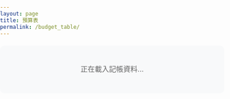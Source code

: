 ```yaml
---
layout: page
title: 預算表
permalink: /budget_table/
---
```


<div id="user-info" style="position: fixed; top: 10px; right: 10px; z-index: 1000;"></div>

<div id="data-container">
  <p>正在載入記帳資料...</p>
</div>

<style>
  body {
    font-family: -apple-system, BlinkMacSystemFont, 'Segoe UI', Roboto, sans-serif;
    line-height: 1.6;
    color: #333;
    margin: 0;
    padding: 0;
  }
  
  #data-container {
    margin: 20px 0;
    padding: 20px;
    border-radius: 10px;
    background-color: #f8f9fa;
  }
  
  /* 響應式設計 - 手機端優化 */
  @media (max-width: 768px) {
    #data-container {
      margin: 10px 0;
      padding: 15px;
    }
    
    /* 手機端標題樣式 */
    .post-title {
      font-size: 24px !important;
      margin: 15px 0 !important;
    }
    
    /* 手機端按鈕樣式 */
    button {
      min-height: 44px !important;
      min-width: 44px !important;
      font-size: 16px !important;
      margin: 5px !important;
      padding: 12px 16px !important;
      border-radius: 8px !important;
      touch-action: manipulation;
    }
    
    /* 手機端表格容器 */
    .table-container {
      border-radius: 8px !important;
      margin: 10px 0 !important;
    }
    
    /* 手機端表格樣式 */
    table {
      font-size: 14px !important;
      min-width: 100% !important;
    }
    
    /* 手機端表格標題 */
    th {
      padding: 12px 8px !important;
      font-size: 14px !important;
      white-space: nowrap !important;
    }
    
    /* 手機端表格內容 */
    td {
      padding: 10px 8px !important;
      font-size: 13px !important;
      word-break: break-word !important;
    }
    
    /* 手機端區塊樣式 */
    .accounting-section {
      margin-bottom: 20px !important;
      padding: 15px !important;
      border-radius: 12px !important;
    }
    
    /* 手機端區塊標題 */
    .accounting-section h2 {
      font-size: 20px !important;
      margin-bottom: 12px !important;
      padding: 10px !important;
      border-radius: 8px !important;
    }
    
    /* 手機端控制按鈕組 */
    .controls-div {
      flex-direction: column !important;
      gap: 8px !important;
      margin: 12px 0 !important;
    }
    
    /* 手機端卡片視圖優化 */
    .card-view {
      display: grid !important;
      grid-template-columns: 1fr !important;
      gap: 12px !important;
      margin: 15px 0 !important;
    }
    
    .card {
      border: 1px solid #ddd !important;
      border-radius: 12px !important;
      background: #fff !important;
      padding: 16px !important;
      box-shadow: 0 2px 8px rgba(0,0,0,0.1) !important;
    }
    
    .card-row {
      display: flex !important;
      justify-content: space-between !important;
      align-items: center !important;
      padding: 8px 0 !important;
      border-bottom: 1px solid #f0f0f0 !important;
    }
    
    .card-row:last-child {
      border-bottom: none !important;
    }
    
    .card-label {
      color: #666 !important;
      font-size: 14px !important;
      font-weight: 500 !important;
      min-width: 80px !important;
    }
    
    .card-value {
      font-size: 14px !important;
      font-weight: 500 !important;
      text-align: right !important;
      flex: 1 !important;
      margin-left: 12px !important;
    }
    
    /* 金額特殊樣式 */
    .card-value.amount {
      font-weight: bold !important;
      font-family: monospace !important;
      font-size: 16px !important;
    }
    
    .card-value.income {
      color: #27ae60 !important;
    }
    
    .card-value.expense {
      color: #e74c3c !important;
    }
    
    /* 手機端滾動提示 */
    .scroll-hint {
      display: block !important;
      text-align: center !important;
      color: #666 !important;
      font-size: 12px !important;
      margin: 10px 0 !important;
      padding: 8px !important;
      background: #f8f9fa !important;
      border-radius: 6px !important;
    }
  }
  
  /* 平板端優化 */
  @media (min-width: 769px) and (max-width: 1024px) {
    #data-container {
      padding: 25px;
    }
    
    button {
      min-height: 40px;
      min-width: 40px;
      font-size: 15px;
      padding: 10px 14px;
    }
    
    .accounting-section {
      padding: 25px;
    }
  }
  
  /* 確保表格內容不會被截斷 */
  .accounting-section table {
    min-width: 100%;
  }
  
  /* 改善表格可讀性 */
  .accounting-section th {
    position: sticky;
    top: 0;
    z-index: 10;
  }
  
  /* 文字置中樣式 */
  .text-center {
    text-align: center;
  }
  
  /* 表格內容置中 */
  .table-center th,
  .table-center td {
    text-align: center;
    vertical-align: middle;
  }
  
  /* 標題置中 */
  .title-center {
    text-align: center;
    margin: 20px 0;
  }
  
  /* 載入文字置中 */
  #data-container p {
    text-align: center;
    font-size: 16px;
    color: #666;
  }
  
  /* 觸控優化 */
  * {
    -webkit-tap-highlight-color: transparent;
  }
  
  /* 改善滾動體驗 */
  .table-container {
    -webkit-overflow-scrolling: touch;
    scroll-behavior: smooth;
  }
  
  /* 響應式字體大小 */
  @media (max-width: 480px) {
    body {
      font-size: 14px;
    }
    
    .post-title {
      font-size: 22px !important;
    }
    
    .accounting-section h2 {
      font-size: 18px !important;
    }
    
    button {
      font-size: 15px !important;
      padding: 10px 14px !important;
    }
  }
  
  /* 高對比度模式支援 */
  @media (prefers-contrast: high) {
    .accounting-section {
      border: 2px solid #000;
    }
    
    button {
      border: 2px solid #000;
    }
    
    table {
      border: 2px solid #000;
    }
    
    th, td {
      border: 1px solid #000;
    }
  }
  
  /* 減少動畫模式支援 */
  @media (prefers-reduced-motion: reduce) {
    * {
      animation-duration: 0.01ms !important;
      animation-iteration-count: 1 !important;
      transition-duration: 0.01ms !important;
    }
  }
</style>
